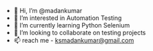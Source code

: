 - 👋 Hi, I’m @madankumar
- 👀 I’m interested in Automation Testing
- 🌱 I’m currently learning Python Selenium
- 💞️ I’m looking to collaborate on testing projects
- 📫 reach me - ksmadankumar@gmail.com


